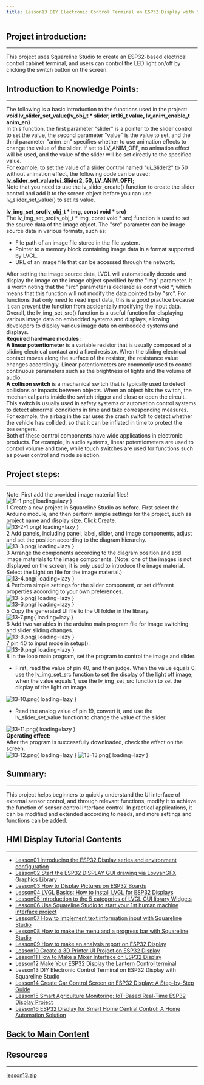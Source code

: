 ```yaml
---
title: Lesson13 DIY Electronic Control Terminal on ESP32 Display with Squareline Studio
---
```


## **Project introduction:**
-------

This project uses Squareline Studio to create an ESP32-based electrical control cabinet terminal, and users can control the LED light on/off by clicking the switch button on the screen.

## **Introduction to Knowledge Points:**
-------

The following is a basic introduction to the functions used in the project:   
**void lv_slider_set_value(lv_obj_t \* slider, int16_t value, lv_anim_enable_t anim_en)**   
In this function, the first parameter "slider" is a pointer to the slider control to set the value, the second parameter "value" is the value to set, and the third parameter "anim_en" specifies whether to use animation effects to change the value of the slider. If set to LV_ANIM_OFF, no animation effect will be used, and the value of the slider will be set directly to the specified value.   
For example, to set the value of a slider control named "ui_Slider2" to 50 without animation effect, the following code can be used:   
**lv_slider_set_value(ui_Slider2, 50, LV_ANIM_OFF);**   
Note that you need to use the lv_slider_create() function to create the slider control and add it to the screen object before you can use lv_slider_set_value() to set its value.   

**lv_img_set_src(lv_obj_t \* img, const void \* src)**   
The lv_img_set_src(lv_obj_t * img, const void * src) function is used to set the source data of the image object. The "src" parameter can be image source data in various formats, such as:    

- File path of an image file stored in the file system.
- Pointer to a memory block containing image data in a format supported by LVGL.
- URL of an image file that can be accessed through the network.

After setting the image source data, LVGL will automatically decode and display the image on the image object specified by the "img" parameter.
It is worth noting that the "src" parameter is declared as const void *, which means that this function will not modify the data pointed to by "src". For functions that only need to read input data, this is a good practice because it can prevent the function from accidentally modifying the input data.   
Overall, the lv_img_set_src() function is a useful function for displaying various image data on embedded systems and displays, allowing developers to display various image data on embedded systems and displays.   
**Required hardware modules:**   
**A linear potentiometer** is a variable resistor that is usually composed of a sliding electrical contact and a fixed resistor. When the sliding electrical contact moves along the surface of the resistor, the resistance value changes accordingly. Linear potentiometers are commonly used to control continuous parameters such as the brightness of lights and the volume of audio.   
**A collison switch** is a mechanical switch that is typically used to detect collisions or impacts between objects. When an object hits the switch, the mechanical parts inside the switch trigger and close or open the circuit. This switch is usually used in safety systems or automation control systems to detect abnormal conditions in time and take corresponding measures. For example, the airbag in the car uses the crash switch to detect whether the vehicle has collided, so that it can be inflated in time to protect the passengers.   
Both of these control components have wide applications in electronic products. For example, in audio systems, linear potentiometers are used to control volume and tone, while touch switches are used for functions such as power control and mode selection.

## **Project steps:**
------

Note: First add the provided image material files!   
![11-1.png](https://wiki.elecrow.com/images/thumb/6/68/11-1.png/644px-11-1.png){ loading=lazy }   
1 Create a new project in Squareline Studio as before. First select the Arduino module, and then perform simple settings for the project, such as project name and display size. Click Create.    
![13-2-1.png](https://wiki.elecrow.com/images/thumb/b/b2/13-2-1.png/643px-13-2-1.png){ loading=lazy }   
2 Add panels, including panel, label, slider, and image components, adjust and set the position according to the diagram hierarchy.   
![13-3.png](https://wiki.elecrow.com/images/c/ca/13-3.png){ loading=lazy }   
3 Arrange the components according to the diagram position and add image materials to the image components. (Note: one of the images is not displayed on the screen, it is only used to introduce the image material. Select the Light on file for the image material.)   
![13-4.png](https://wiki.elecrow.com/images/thumb/c/c4/13-4.png/515px-13-4.png){ loading=lazy }   
4 Perform simple settings for the slider component, or set different properties according to your own preferences.   
![13-5.png](https://wiki.elecrow.com/images/thumb/7/77/13-5.png/323px-13-5.png){ loading=lazy }   
![13-6.png](https://wiki.elecrow.com/images/thumb/9/94/13-6.png/321px-13-6.png){ loading=lazy }   
5 Copy the generated UI file to the UI folder in the library.   
![13-7.png](https://wiki.elecrow.com/images/c/c3/13-7.png){ loading=lazy }   
6 Add two variables in the arduino main program file for image switching and slider sliding changes.   
![13-8.png](https://wiki.elecrow.com/images/thumb/2/22/13-8.png/432px-13-8.png){ loading=lazy }   
7 pin 40 to input mode in setup().   
![13-9.png](https://wiki.elecrow.com/images/thumb/0/04/13-9.png/502px-13-9.png){ loading=lazy }   
8 In the loop main program, set the program to control the image and slider.

- First, read the value of pin 40, and then judge. When the value equals 0, use the lv_img_set_src function to set the display of the light off image; when the value equals 1, use the lv_img_set_src function to set the display of the light on image.

![13-10.png](https://wiki.elecrow.com/images/2/20/13-10.png){ loading=lazy }

- Read the analog value of pin 19, convert it, and use the lv_slider_set_value function to change the value of the slider.

![13-11.png](https://wiki.elecrow.com/images/thumb/0/0b/13-11.png/422px-13-11.png){ loading=lazy }   
**Operating effect:**   
After the program is successfully downloaded, check the effect on the screen.   
![13-12.png](https://wiki.elecrow.com/images/thumb/5/55/13-12.png/438px-13-12.png){ loading=lazy } 
![13-13.png](https://wiki.elecrow.com/images/thumb/d/dc/13-13.png/443px-13-13.png){ loading=lazy }

## **Summary:**
-----

This project helps beginners to quickly understand the UI interface of external sensor control, and through relevant functions, modify it to achieve the function of sensor control interface control. In practical applications, it can be modified and extended according to needs, and more settings and functions can be added.

## **HMI Display Tutorial Contents**
-----

- [Lesson01 Introducing the ESP32 Display series and environment configuration](./lesson01-introducing-the-esp32-display-series-and-environment-configuration.md)
- [Lesson02 Start the ESP32 DISPLAY GUI drawing via LovyanGFX Graphics Library](./lesson02-start-the-esp32-display-gui-drawing-via-lovyangfx-graphics-library.md)
- [Lesson03 How to Display Pictures on ESP32 Boards](./lesson03-how-to-display-pictures-on-esp32-boards.md)
- [Lesson04 LVGL Basics: How to install LVGL for ESP32 Displays](./lesson04-lvgl-basics-how-to-install-lvgl-for-esp32-displays.md)
- [Lesson05 Introduction to the 5 categories of LVGL GUI library Widgets](./lesson05-introduction-to-the-5-categories-of-lvgl-gui-library-widgets.md)
- [Lesson06 Use Squareline Studio to start your 1st human machine interface project](./lesson06-use-squareline-studio-to-start-your-1st-human-machine-interface-project.md)
- [Lesson07 How to implement text information input with Squareline Studio](./lesson07-how-to-implement-text-information-input-with-squareline-studio.md)
- [Lesson08 How to make the menu and a progress bar with Squareline Studio](./lesson08-how-to-make-the-menu-and-a-progress-bar-with-squareline-studio.md)
- [Lesson09 How to make an analysis report on ESP32 Display](./lesson09-how-to-make-an-analysis-report-on-esp32-display.md)
- [Lesson10 Create a 3D Printer UI Project on ESP32 Display](./lesson10-create-a-3d-printer-ui-project-on-esp32-display.md)
- [Lesson11 How to Make a Mixer Interface on ESP32 Display](./lesson11-how-to-make-a-mixer-interface-on-esp32-display.md)
- [Lesson12 Make Your ESP32 Display the Lantern Control terminal](./lesson12-make-your-esp32-display-the-lantern-control-terminal.md)
- Lesson13 DIY Electronic Control Terminal on ESP32 Display with Squareline Studio
- [Lesson14 Create Car Control Screen on ESP32 Display: A Step-by-Step Guide](./lesson14-create-car-control-screen-on-esp32-display-a-step-by-step-guide.md)
- [Lesson15 Smart Agriculture Monitoring: IoT-Based Real-Time ESP32 Display Project](./lesson15-smart-agriculture-monitoring-lot-based-real-time-esp32-display-project.md)
- [Lesson16 ESP32 Display for Smart Home Central Control: A Home Automation Solution](./lesson16-esp32-display-for-smart-home-central-control-a-home-automation-solution.md)

## **[Back to Main Content](./Tutorials.md)** 

## Resources
----

[lesson13.zip](https://wiki.elecrow.com/images/f/f1/ESP-Display-lesson13.zip)